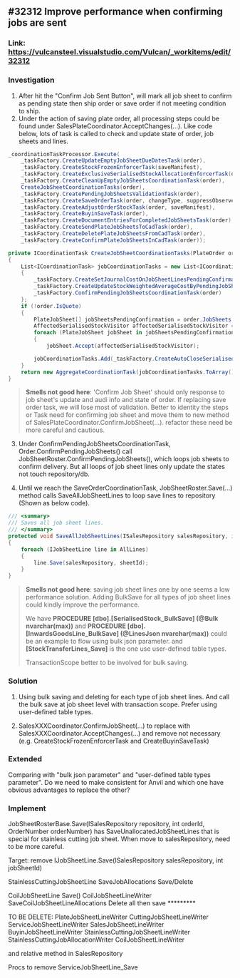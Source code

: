## #32312 Improve performance when confirming jobs are sent

### Link: https://vulcansteel.visualstudio.com/Vulcan/_workitems/edit/32312

### Investigation
1. After hit the "Confirm Job Sent Button", will mark all job sheet to confirm as pending state then ship order or save order if not meeting condition to ship.
2. Under the action of saving plate order, all processing steps could be found under SalesPlateCoordinator.AcceptChanges(...). Like code below, lots of task is called to check and update state of order, job sheets and lines.
``` c#
_coordinationTaskProcessor.Execute(
    _taskFactory.CreateUpdateEmptyJobSheetDueDatesTask(order),
    _taskFactory.CreateStockFrozenEnforcerTask(saveManifest),
    _taskFactory.CreateExclusiveSerialisedStockAllocationEnforcerTask(order),
    _taskFactory.CreateCleanUpEmptyJobSheetsCoordinationTask(order),
    CreateJobSheetCoordinationTasks(order),
    _taskFactory.CreatePendingJobSheetsValidationTask(order),
    _taskFactory.CreateSaveOrderTask(order, changeType, suppressObserverEvents),
    _taskFactory.CreateAdjustOrderStockTask(order, saveManifest),
    _taskFactory.CreateBuyinSaveTask(order),
    _taskFactory.CreateDocumentEntriesForCompletedJobSheetsTask(order),
    _taskFactory.CreateSendPlateJobSheetsToCadTask(order),
    _taskFactory.CreateDeletePlateJobSheetsFromCadTask(order),
    _taskFactory.CreateConfirmPlateJobSheetsInCadTask(order));
```
``` c#
private ICoordinationTask CreateJobSheetCoordinationTasks(PlateOrder order)
{
	List<ICoordinationTask> jobCoordinationTasks = new List<ICoordinationTask>
	{
		_taskFactory.CreateSetJournalCostOnJobSheetLinesPendingConfirmationTask(order),
		_taskFactory.CreateUpdateStockWeightedAverageCostByPendingJobSheetsTask(order),
		_taskFactory.ConfirmPendingJobSheetsCoordinationTask(order)
	};
	if (!order.IsQuote)
	{
		PlateJobSheet[] jobSheetsPendingConfirmation = order.JobSheets.Where(sheet => sheet.IsPendingDeliveryConfirmation).ToArray();
		AffectedSerialisedStockVisitor affectedSerialisedStockVisitor = new AffectedSerialisedStockVisitor();
		foreach (PlateJobSheet jobSheet in jobSheetsPendingConfirmation)
		{
			jobSheet.Accept(affectedSerialisedStockVisitor);

		jobCoordinationTasks.Add(_taskFactory.CreateAutoCloseSerialisedStockTask(affectedSerialisedStockVisitor.SerialisedStock, order));
	}
	return new AggregateCoordinationTask(jobCoordinationTasks.ToArray());
}
```
> **Smells not good here**: 'Confirm Job Sheet' should only response to job sheet's update and audi info and state of order. If replacing save order task, we will lose most of validation. Better to identity the steps or Task need for confirming job sheet and move them to new method of SalesPlateCoordinator.ConfirmJobSheet(...).
> refactor these need be more careful and cautious.

3. Under ConfirmPendingJobSheetsCoordinationTask, Order.ConfirmPendingJobSheets() call JobSheetRoster.ConfirmPendingJobSheets(), which loops job sheets to confirm delivery. But all loops of job sheet lines only update the states not touch repository/db.

4. Until we reach the SaveOrderCoordinationTask, JobSheetRoster.Save(...) method calls SaveAllJobSheetLines to loop save lines to repository (Shown as below code).
``` c#
/// <summary>
/// Saves all job sheet lines.
/// </summary>
protected void SaveAllJobSheetLines(ISalesRepository salesRepository, int sheetId)
{
    foreach (IJobSheetLine line in AllLines)
    {
        line.Save(salesRepository, sheetId);
    }
}
```
> **Smells not good here**: saving job sheet lines one by one seems a low performance solution. Adding BulkSave for all types of job sheet lines could kindly improve the performance.
>
> We have **PROCEDURE [dbo].[SerialisedStock_BulkSave] (@Bulk nvarchar(max))** and **PROCEDURE [dbo].[InwardsGoodsLine_BulkSave] (@LinesJson nvarchar(max))** could be an example to flow using bulk json parameter. and **[StockTransferLines_Save]** is the one use user-defined table types.
>
>TransactionScope better to be involved for bulk saving.


### Solution
1. Using bulk saving and deleting for each type of job sheet lines. And call the bulk save at job sheet level with transaction scope. Prefer using user-defined table types.

2. SalesXXXCoordinator.ConfirmJobSheet(...) to replace with SalesXXXCoordinator.AcceptChanges(...) and remove not necessary (e.g. CreateStockFrozenEnforcerTask and CreateBuyinSaveTask)

### Extended
Comparing with "bulk json parameter" and "user-defined table types parameter". Do we need to make consistent for Anvil and which one have obvious advantages to replace the other?


### Implement
JobSheetRosterBase.Save(ISalesRepository repository, int orderId, OrderNumber orderNumber) has SaveUnallocatedJobSheetLines that is special for stainless cutting job sheet.
When move to salesRepository, need to be more careful.


Target: remove IJobSheetLine.Save(ISalesRepository salesRepository, int jobSheetId)


StainlessCuttingJobSheetLine
    SaveJobAllocations
        Save/Delete

CoilJobSheetLine
    Save()
       CoilJobSheetLineWriter
            SaveCoilJobSheetLineAllocations
                Delete all then save *********


TO BE DELETE:
PlateJobSheetLineWriter
CuttingJobSheetLineWriter
ServiceJobSheetLineWriter
SalesJobSheetLineWriter
BuyinJobSheetLineWriter
StainlessCuttingJobSheetLineWriter
StainlessCuttingJobAllocationWriter
CoilJobSheetLineWriter

and relative method in SalesRepository

Procs to remove
ServiceJobSheetLine_Save
